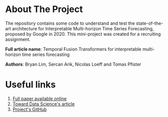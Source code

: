 # About The Project
The repository contains some code to understand and test the state-of-the-art architecture for Interpretable Multi-horizon Time Series Forecasting, proposed by Google in 2020. This mini-project was created for a recruiting assignment.

**Full article name**: Temporal Fusion Transformers for interpretable multi-horizon time series forecasting

**Authors**: Bryan Lim, Sercan Arik, Nicolas Loeff and Tomas Pfister

# Useful links
1. [Full paper available online](https://arxiv.org/pdf/1912.09363.pdf)
2. [Toward Data Science's article](https://towardsdatascience.com/temporal-fusion-transformer-googles-model-for-interpretable-time-series-forecasting-5aa17beb621)
3. [Project's GitHub](https://github.com/google-research/google-research/tree/master/tft)
